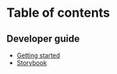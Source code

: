 # Table of contents

## Developer guide

* [Getting started](getting-started.md)
* [Storybook](storybook)
